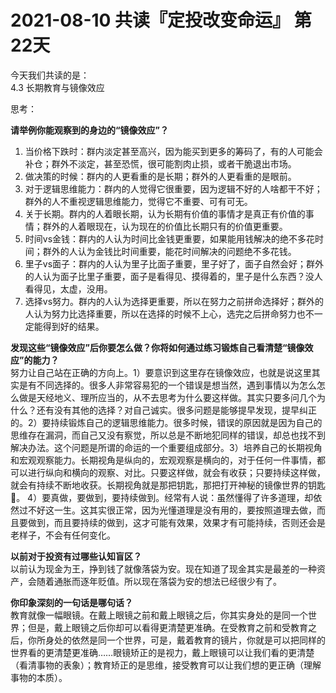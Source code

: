 # 2021-08-10 共读『定投改变命运』 第22天
今天我们共读的是：  
4.3 长期教育与镜像效应

思考：

**请举例你能观察到的身边的“镜像效应”？**  
1. 当价格下跌时：群内淡定甚至高兴，因为能买到更多的筹码了，有的人可能会补仓；群外不淡定，甚至恐慌，很可能割肉止损，或者干脆退出市场。  
2. 做决策的时候：群内的人更看重的是长期；群外的人更看重的是眼前。  
3. 对于逻辑思维能力：群内的人觉得它很重要，因为逻辑不好的人啥都干不好；群外的人不重视逻辑思维能力，觉得它不重要、可有可无。  
4. 关于长期。群内的人着眼长期，认为长期有价值的事情才是真正有价值的事情；群外的人着眼现在，认为现在的价值比长期只有的价值更重要。  
5. 时间vs金钱：群内的人认为时间比金钱更重要，如果能用钱解决的绝不多花时间；群外的人认为金钱比时间重要，能花时间解决的问题绝不多花钱。  
6. 里子vs面子：群内的人认为里子比面子重要，里子好了，面子自然会好；群外的人认为面子比里子重要，面子是看得见、摸得着的，里子是什么东西？没人看得见，太虚，没用。  
7. 选择vs努力。群内的人认为选择更重要，所以在努力之前拼命选择好；群外的人认为努力比选择重要，所以在选择的时候不上心，选完之后拼命努力也不一定能得到好的结果。

**发现这些“镜像效应”后你要怎么做？你将如何通过练习锻炼自己看清楚“镜像效应”的能力？**  
努力让自己站在正确的方向上。1）要意识到这里存在镜像效应，也就是说这里其实是有不同选择的。很多人非常容易犯的一个错误是想当然，遇到事情以为怎么怎么做是天经地义、理所应当的，从不去思考为什么要这样做。其实只要多问几个为什么？还有没有其他的选择？对自己诚实。很多问题是能够提早发现，提早纠正的。2）要持续锻炼自己的逻辑思维能力。很多时候，错误的原因就是因为自己的思维存在漏洞，而自己又没有察觉，所以总是不断地犯同样的错误，却总也找不到解决办法。这个问题是所谓的命运的一个重要组成部分。3）培养自己的长期视角和宏观观察能力。长期视角是纵向的，宏观观察是横向的，对于任何一件事情，都可以进行纵向和横向的观察、对比。只要这样做，就会有收获；只要持续这样做，就会有持续不断地收获。长期视角就是那把钥匙，那把打开神秘的镜像世界的钥匙🔑。 4）要真做，要做到，要持续做到。经常有人说：虽然懂得了许多道理，却依然过不好这一生。这其实很正常，因为光懂道理是没有用的，要按照道理去做，而且要做到，而且要持续的做到，这才可能有效果，效果才有可能持续，否则还会是老样子，不会有任何变化。

**以前对于投资有过哪些认知盲区？**  
以前认为现金为王，挣到钱了就像落袋为安。现在知道了现金其实是最差的一种资产，会随着通胀而逐年贬值。所以现在落袋为安的想法已经很少有了。

**你印象深刻的⼀句话是哪句话？**  
教育就像一幅眼镜。在戴上眼镜之前和戴上眼镜之后，你其实身处的是同一个世界；但是，戴上眼镜之后你却可以看得更清楚更准确。在受教育之前和受教育之后，你所身处的依然是同一个世界，可是，戴着教育的镜片，你就是可以把同样的世界看的更清楚更准确……眼镜矫正的是视力，戴上眼镜可以让我们看的更清楚（看清事物的表象）；教育矫正的是思维，接受教育可以让我们想的更正确（理解事物的本质）。

